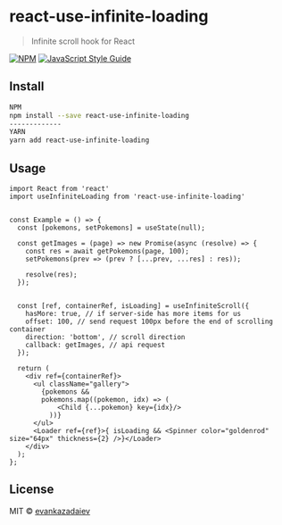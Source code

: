 # react-use-infinite-loading

> Infinite scroll hook for React

[![NPM](https://img.shields.io/npm/v/react-use-infinite-scroll.svg)](https://www.npmjs.com/package/react-use-infinite-scroll) [![JavaScript Style Guide](https://img.shields.io/badge/code_style-standard-brightgreen.svg)](https://standardjs.com)

## Install

```bash
NPM 
npm install --save react-use-infinite-loading
-------------
YARN
yarn add react-use-infinite-loading
```

## Usage

```tsx
import React from 'react'
import useInfiniteLoading from 'react-use-infinite-loading'


const Example = () => {
  const [pokemons, setPokemons] = useState(null);
  
  const getImages = (page) => new Promise(async (resolve) => {
    const res = await getPokemons(page, 100);
    setPokemons(prev => (prev ? [...prev, ...res] : res));
  
    resolve(res);
  });
  

  const [ref, containerRef, isLoading] = useInfiniteScroll({
    hasMore: true, // if server-side has more items for us
    offset: 100, // send request 100px before the end of scrolling container
    direction: 'bottom', // scroll direction
    callback: getImages, // api request
  });

  return (
    <div ref={containerRef}>
      <ul className="gallery">
        {pokemons &&
        pokemons.map((pokemon, idx) => (
            <Child {...pokemon} key={idx}/>
          ))}
      </ul>
      <Loader ref={ref}>{ isLoading && <Spinner color="goldenrod" size="64px" thickness={2} />}</Loader>
    </div>
  );
};
```

## License

MIT © [evankazadaiev](https://github.com/evankazadaiev)
